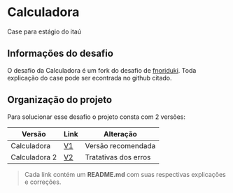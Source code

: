 # Calculadora
Case para estágio do itaú

## Informações do desafio
O desafio da Calculadora é um fork do desafio de [fnoriduki](https://github.com/fnoriduki/Calculadora). Toda explicação do case pode ser econtrada no github citado.

## Organização do projeto
Para solucionar esse desafio o projeto consta com 2 versões:

| Versão | Link | Alteração |
|--------|------|-----------|
| Calculadora | [V1](https://github.com/Gabriel-Ramon-R-Ramos/calculadora-desafio-itau/tree/main/Calculadora) | Versão recomendada |
| Calculadora 2 | [V2](#) | Tratativas dos erros |

> Cada link contém um **README.md** com suas respectivas explicações e correções.